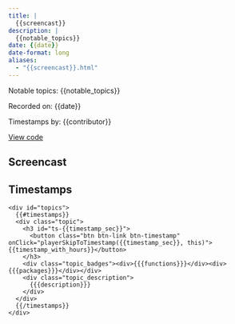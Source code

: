 ```yaml
---
title: |
  {{screencast}}
description: |
  {{notable_topics}}
date: {{date}}
date-format: long
aliases:
  - "{{screencast}}.html"
---
```


Notable topics: {{notable_topics}}

Recorded on: {{date}}

Timestamps by: {{contributor}}

[View code]({{browse_r_code_url}})

## Screencast

<div id="yt-player" data-video-id="{{vid_key}}"></div>

## Timestamps

```{=html}
<div id="topics">
  {{#timestamps}}
  <div class="topic">
    <h3 id="ts-{{timestamp_sec}}">
      <button class="btn btn-link btn-timestamp" onClick="playerSkipToTimestamp({{timestamp_sec}}, this)">{{timestamp_with_hours}}</button>
    </h3>
    <div class="topic_badges"><div>{{{functions}}}</div><div>{{{packages}}}</div></div>
    <div class="topic_description">
      {{{description}}}
    </div>
  </div>
  {{/timestamps}}
</div>
```
     
<script>
// 2. This code loads the IFrame Player API code asynchronously.
var tag = document.createElement("script");

tag.src = "https://www.youtube.com/iframe_api";
var firstScriptTag = document.getElementsByTagName("script")[0];
firstScriptTag.parentNode.insertBefore(tag, firstScriptTag);

// 3. This function creates an <iframe> (and YouTube player)
//    after the API code downloads.
var videoId = document.getElementById("yt-player").dataset.videoId;
var player;
function onYouTubeIframeAPIReady() {
  player = new YT.Player("yt-player", {
    height: "486",
    width: "864",
    videoId: videoId,
    playerVars: {
      "playsinline": 1
    },
    events: {
      onStateChange: function(event) {
        if (event.data == YT.PlayerState.PLAYING) {
          followTimestamps()
        }
      }
    }
  });
}

function playerSkipToTimestamp(seconds, tsElement) {
  player.seekTo(seconds, true)
  tsElement.scrollIntoView()
  document.getElementById("screencast").scrollIntoView()
}

const timestamps = Array.from(document.querySelectorAll('.topic h3[id^="ts-"]'))
  .map(el => el.id.replace('ts-', ''))

function followTimestamps() {
  if (player.getPlayerState() !== 1) {
    return
  }
  const currentTime = `${Math.floor(player.getCurrentTime())}`
  if (timestamps.includes(currentTime)) {
    const el = document.getElementById(`ts-${currentTime}`)
    if (el) {
      el.scrollIntoView()
      document.getElementById("screencast").scrollIntoView()
    }
  }
  setTimeout(followTimestamps, 1000)
}
</script>
